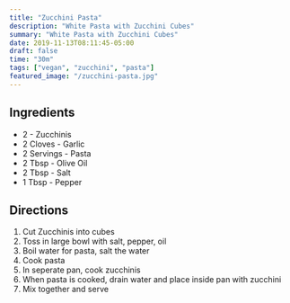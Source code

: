 ```yaml
---
title: "Zucchini Pasta"
description: "White Pasta with Zucchini Cubes"
summary: "White Pasta with Zucchini Cubes"
date: 2019-11-13T08:11:45-05:00
draft: false
time: "30m"
tags: ["vegan", "zucchini", "pasta"]
featured_image: "/zucchini-pasta.jpg"
---
```


## Ingredients

- 2 - Zucchinis
- 2 Cloves - Garlic
- 2 Servings - Pasta
- 2 Tbsp - Olive Oil
- 2 Tbsp - Salt
- 1 Tbsp - Pepper

## Directions

1. Cut Zucchinis into cubes
2. Toss in large bowl with salt, pepper, oil
3. Boil water for pasta, salt the water
4. Cook pasta
5. In seperate pan, cook zucchinis
6. When pasta is cooked, drain water and place inside pan with zucchini
7. Mix together and serve